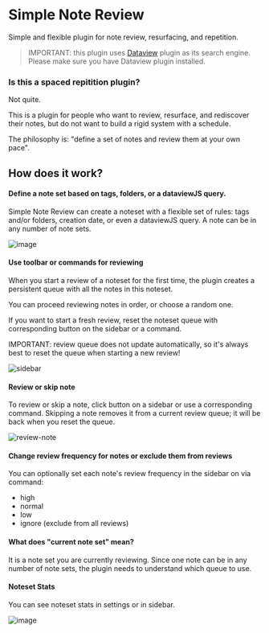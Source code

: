 # Simple Note Review
Simple and flexible plugin for note review, resurfacing, and repetition.

> IMPORTANT: this plugin uses [Dataview](https://github.com/blacksmithgu/obsidian-dataview) plugin as its search engine. 
Please make sure you have Dataview plugin installed.

### Is this a spaced repitition plugin?
Not quite.

This is a plugin for people who want to review, resurface, and rediscover their notes, but do not want to build a rigid system with a schedule.

The philosophy is: "define a set of notes and review them at your own pace". 

## How does it work?
#### Define a note set based on tags, folders, or a dataviewJS query.
Simple Note Review can create a noteset with a flexible set of rules: tags and/or folders, creation date, or even a dataviewJS query.
A note can be in any number of note sets.

![image](https://github.com/dartungar/obsidian-simple-note-review/assets/36126057/60c9501c-aa4c-4d09-bd77-4ebf2dd9bb0b)

#### Use toolbar or commands for reviewing
When you start a review of a noteset for the first time, the plugin creates a persistent queue with all the notes in this noteset.

You can proceed reviewing notes in order, or choose a random one.

If you want to start a fresh review, reset the noteset queue with corresponding button on the sidebar or a command.

IMPORTANT: review queue does not update automatically, so it's always best to reset the queue when starting a new review!

![sidebar](https://github.com/dartungar/obsidian-simple-note-review/assets/36126057/f85c88f9-819f-40ec-a5ee-2db623d32733)

#### Review or skip note
To review or skip a note, click button on a sidebar or use a corresponding command.
Skipping a note removes it from a current review queue; it will be back when you reset the queue.

![review-note](https://github.com/dartungar/obsidian-simple-note-review/assets/36126057/9d18dc36-2c98-43bb-8101-12d8cf7cc313)


#### Change review frequency for notes or exclude them from reviews
You can optionally set each note's review frequency in the sidebar on via command:
- high
- normal
- low
- ignore (exclude from all reviews)

#### What does "current note set" mean?
It is a note set you are currently reviewing. 
Since one note can be in any number of note sets, the plugin needs to understand which queue to use.

#### Noteset Stats
You can see noteset stats in settings or in sidebar.

![image](https://github.com/dartungar/obsidian-simple-note-review/assets/36126057/257d2a64-60fc-470d-8649-9541b47159cf)

